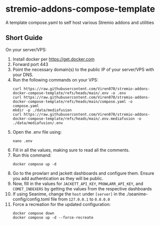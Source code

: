# stremio-addons-compose-template
A template compose.yaml to self host various Stremio addons and utilities


## Short Guide 

On your server/VPS: 

1. Install docker per https://get.docker.com
2. Forward port 443
3. Point the necessary domain(s) to the public IP of your server/VPS with your DNS.
4. Run the following commands on your VPS:
   ```
   curl https://raw.githubusercontent.com/Viren070/stremio-addons-docker-compose-template/refs/heads/main/.env -o .env
   curl https://raw.githubusercontent.com/Viren070/stremio-addons-docker-compose-template/refs/heads/main/compose.yaml -o compose.yaml
   mkdir -p ./data/mediafusion
   curl https://raw.githubusercontent.com/Viren070/stremio-addons-docker-compose-template/refs/heads/main/.env.mediafusion -o ./data/mediafusion/.env
   ```
5. Open the .env file using:
   ```
   nano .env
   ```
6. Fill in all the values, making sure to read all the comments.
7. Run this command:
   ```
   docker compose up -d
   ```
8. Go to the prowlarr and jackett dashboards and configure them. Ensure you add authentication as they will be public.
9. Now, fill in the values for `JACKETT_API_KEY`, `PROWLARR_API_KEY`, and `COMET_INDEXERS` by getting the values from the respective dashboards
10. If using Seanime, change the `host` under `[server]` in the ./seanime-config/config.toml file from `127.0.0.1` to `0.0.0.0`
11. Force a recreation for the updated configuration:
    ```
    docker compose down
    docker compose up -d --force-recreate
    ```
